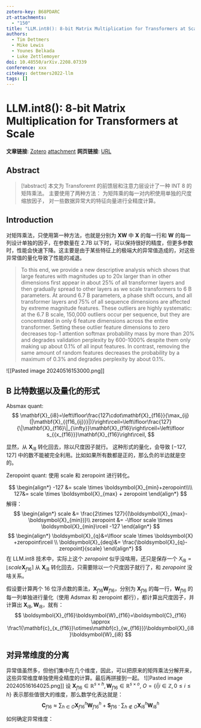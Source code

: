```yaml
---
zotero-key: B68PDARC
zt-attachments:
  - "150"
title: "LLM.int8(): 8-bit Matrix Multiplication for Transformers at Scale"
authors:
  - Tim Dettmers
  - Mike Lewis
  - Younes Belkada
  - Luke Zettlemoyer
doi: 10.48550/arXiv.2208.07339
conference: xxx
citekey: dettmers2022-llm
tags: []
---
```

# LLM.int8(): 8-bit Matrix Multiplication for Transformers at Scale

**文章链接**: [Zotero](zotero://select/library/items/B68PDARC) [attachment](<file:///home/ilot/Zotero/storage/CCLIH73H/Dettmers%20%E7%AD%89%20-%202022%20-%20LLM.int8()%208-bit%20Matrix%20Multiplication%20for%20Transf.pdf>)
**网页链接**: [URL](http://arxiv.org/abs/2208.07339)
## Abstract

>[!abstract]
>本文为 Transforemt 的前馈层和注意力层设计了一种 INT 8 的矩阵乘法。
>主要使用了两种方法：
>为矩阵乘的每一对内积使用单独的尺度缩放因子，
>对一些数据异常大的特征向量进行全精度计算。

## Introduction

对矩阵乘法，只使用第一种方法，也就是分别为 $\boldsymbol{XW}$ 中 $\boldsymbol{X}$ 的每一行和 $\boldsymbol{W}$ 的每一列设计单独的因子，在参数量在 2.7B 以下时，可以保持很好的精度，但更多参数时，性能会快速下降。这主要是由于某些特征上的极端大的异常值造成的，对这些异常值的量化导致了性能的减退。

> To this end, we provide a new descriptive analysis which shows that large features with magnitudes up to 20x larger than in other dimensions first appear in about 25% of all transformer layers and then gradually spread to other layers as we scale transformers to 6 B parameters. At around 6.7 B parameters, a phase shift occurs, and all transformer layers and 75% of all sequence dimensions are affected by extreme magnitude features. These outliers are highly systematic: at the 6.7 B scale, 150,000 outliers occur per sequence, but they are concentrated in only 6 feature dimensions across the entire transformer. Setting these outlier feature dimensions to zero decreases top-1 attention softmax probability mass by more than 20% and degrades validation perplexity by 600-1000% despite them only making up about 0.1% of all input features. In contrast, removing the same amount of random features decreases the probability by a maximum of 0.3% and degrades perplexity by about 0.1%.


![[Pasted image 20240516153000.png]]


## B 比特数据以及量化的形式

Absmax quant:
$$
\mathbf{X}_{i8}=\left\lfloor\frac{127\cdot\mathbf{X}_{f16}}{\max_{ij}(|\mathbf{X}_{{f16_{ij}}}|)}\right\rceil=\left\lfloor\frac{127}{\|\mathbf{X}_{f16}\|_{\infty}}\mathbf{X}_{f16}\right\rceil=\left\lfloor s_{{x_{f16}}}\mathbf{X}_{f16}\right\rceil,
$$

显然，从 $\boldsymbol{X}_{i8}$ 转化回去，除以尺度因子就行。
这种形式的量化，会导致 $[-127,127]$ 中的数不能被完全利用。比如如果所有数都是正的，那么负的半边就是空的。


Zeropoint quant:
使用 scale 和 zeropoint 进行转化。

$$
\begin{align*}
-127 &= scale \times \boldsymbol{X}_{min}+zeropoint\\\\
127&= scale \times \boldsymbol{X}_{max} + zeropoint
\end{align*}
$$
解得：
$$
\begin{align*}
scale &=  \frac{2\times 127}{(\boldsymbol{X}_{max}-\boldsymbol{X}_{min})}\\
zeropoint &= -\lfloor scale \times \boldsymbol{X}_{min}\rceil -127
\end{align*}
$$
$$
\begin{align*}
\boldsymbol{X}_{q}&=\lfloor scale \times \boldsymbol{X} +zeropoint\rceil \\
\boldsymbol{X}_{deq}&= \frac{\boldsymbol{X}_{q}-zeropoint}{scale}
\end{align*}
$$
在 LLM.int8 技术中，实际上这个 $zeropoint$ 似乎没啥用，还只是保存一个 $X_{i8}=\lfloor scale \boldsymbol{X}_{f16}\rceil$
从 $\boldsymbol{X}_{i8}$ 转化回去，只需要除以一个尺度因子就行了，和 $zeropoint$ 没啥关系。



假设要计算两个 16 位浮点数的乘法，$\boldsymbol{X}_{f16}\boldsymbol{W}_{f16}$，分别为 $\boldsymbol{X}_{f16}$ 的每一行，$\boldsymbol{W}_{f16}$ 的每一列单独进行量化（使用 Adsmax 和 zeropoint 都行），都计算出尺度因子，并计算出 $\boldsymbol{X}_{i8},\boldsymbol{W}_{i8}$，就有：
$$
\boldsymbol{X}_{f16}\boldsymbol{W}_{f16}=\boldsymbol{C}_{f16}
\approx \frac1{\mathbf{c}_{x_{f16}}\otimes\mathbf{c}_{w_{f16}}}\boldsymbol{X}_{i8}\boldsymbol{W}_{i8}
$$


## 对异常维度的分离
异常值虽然多，但他们集中在几个维度，因此，可以把原来的矩阵乘法分解开来，这些异常维度单独使用全精度的计算。最后再拼接到一起。
![[Pasted image 20240516164025.png]]
设 $\boldsymbol{X}_{f16}\in \mathbb{R}^{s\times h},\boldsymbol{W}_{f16} \in \mathbb{R}^{s\times o}$, $O=\{i|i\in\mathbb{Z},0\leq i\leq h\}$ 表示那些值很大的维度，那么数学化表达就是：
$$\mathbf{C}_{f16}\approx\sum_{h\in O}\mathbf{X}_{f16}^{h}\mathbf{W}_{f16}^{h}+\mathbf{S}_{f16}\cdot\sum_{h\not\in O}\mathbf{X}_{i8}^{h}\mathbf{W}_{i8}^{h}$$

如何确定异常维度：

